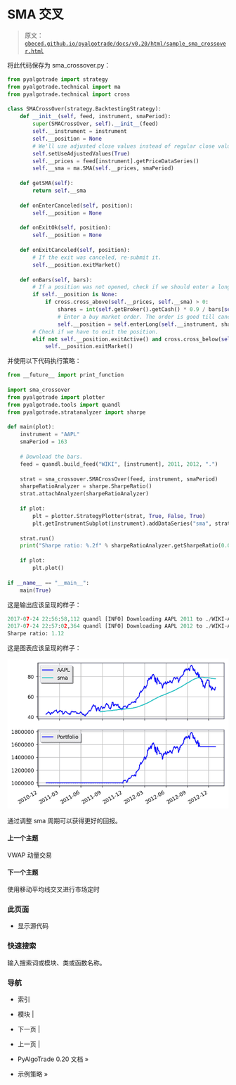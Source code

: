 # SMA 交叉

> 原文：[`gbeced.github.io/pyalgotrade/docs/v0.20/html/sample_sma_crossover.html`](https://gbeced.github.io/pyalgotrade/docs/v0.20/html/sample_sma_crossover.html)

将此代码保存为 sma_crossover.py：

```py
from pyalgotrade import strategy
from pyalgotrade.technical import ma
from pyalgotrade.technical import cross

class SMACrossOver(strategy.BacktestingStrategy):
    def __init__(self, feed, instrument, smaPeriod):
        super(SMACrossOver, self).__init__(feed)
        self.__instrument = instrument
        self.__position = None
        # We'll use adjusted close values instead of regular close values.
        self.setUseAdjustedValues(True)
        self.__prices = feed[instrument].getPriceDataSeries()
        self.__sma = ma.SMA(self.__prices, smaPeriod)

    def getSMA(self):
        return self.__sma

    def onEnterCanceled(self, position):
        self.__position = None

    def onExitOk(self, position):
        self.__position = None

    def onExitCanceled(self, position):
        # If the exit was canceled, re-submit it.
        self.__position.exitMarket()

    def onBars(self, bars):
        # If a position was not opened, check if we should enter a long position.
        if self.__position is None:
            if cross.cross_above(self.__prices, self.__sma) > 0:
                shares = int(self.getBroker().getCash() * 0.9 / bars[self.__instrument].getPrice())
                # Enter a buy market order. The order is good till canceled.
                self.__position = self.enterLong(self.__instrument, shares, True)
        # Check if we have to exit the position.
        elif not self.__position.exitActive() and cross.cross_below(self.__prices, self.__sma) > 0:
            self.__position.exitMarket() 
```

并使用以下代码执行策略：

```py
from __future__ import print_function

import sma_crossover
from pyalgotrade import plotter
from pyalgotrade.tools import quandl
from pyalgotrade.stratanalyzer import sharpe

def main(plot):
    instrument = "AAPL"
    smaPeriod = 163

    # Download the bars.
    feed = quandl.build_feed("WIKI", [instrument], 2011, 2012, ".")

    strat = sma_crossover.SMACrossOver(feed, instrument, smaPeriod)
    sharpeRatioAnalyzer = sharpe.SharpeRatio()
    strat.attachAnalyzer(sharpeRatioAnalyzer)

    if plot:
        plt = plotter.StrategyPlotter(strat, True, False, True)
        plt.getInstrumentSubplot(instrument).addDataSeries("sma", strat.getSMA())

    strat.run()
    print("Sharpe ratio: %.2f" % sharpeRatioAnalyzer.getSharpeRatio(0.05))

    if plot:
        plt.plot()

if __name__ == "__main__":
    main(True) 
```

这是输出应该呈现的样子：

```py
2017-07-24 22:56:58,112 quandl [INFO] Downloading AAPL 2011 to ./WIKI-AAPL-2011-quandl.csv
2017-07-24 22:57:02,364 quandl [INFO] Downloading AAPL 2012 to ./WIKI-AAPL-2012-quandl.csv
Sharpe ratio: 1.12

```

这是图表应该呈现的样子：

![_images/sma_crossover.png](img/1f9a962625196c40e4173814cd681065.png)

通过调整 sma 周期可以获得更好的回报。

#### 上一个主题

VWAP 动量交易

#### 下一个主题

使用移动平均线交叉进行市场定时

### 此页面

+   显示源代码

### 快速搜索

输入搜索词或模块、类或函数名称。

### 导航

+   索引

+   模块 |

+   下一页 |

+   上一页 |

+   PyAlgoTrade 0.20 文档 »

+   示例策略 »
